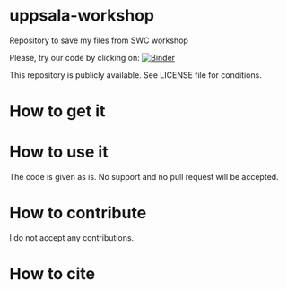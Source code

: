 # uppsala-workshop
Repository to save my files from SWC workshop

Please, try our code by clicking on: [![Binder](https://mybinder.org/badge.svg)](https://mybinder.org/v2/gh/MariJonsson/Uppsala-SCW/tree/master/master)

This repository is publicly available. See LICENSE file for conditions.

# How to get it

# How to use it

The code is given as is. No support and no pull request will be accepted.

# How to contribute

I do not accept any contributions.

# How to cite
